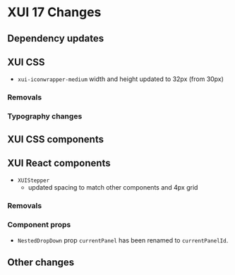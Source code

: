 # XUI 17 Changes

## Dependency updates

## XUI CSS

- `xui-iconwrapper-medium` width and height updated to 32px (from 30px)

### Removals

### Typography changes

## XUI CSS components

## XUI React components

- `XUIStepper`
  - updated spacing to match other components and 4px grid

### Removals

### Component props

- `NestedDropDown` prop `currentPanel` has been renamed to `currentPanelId`.

## Other changes
